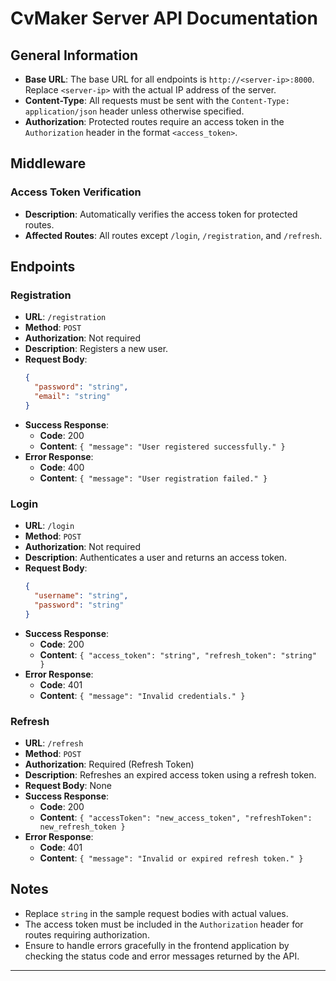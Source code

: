 # CvMaker Server API Documentation

## General Information

- **Base URL**: The base URL for all endpoints is `http://<server-ip>:8000`. Replace `<server-ip>` with the actual IP address of the server.
- **Content-Type**: All requests must be sent with the `Content-Type: application/json` header unless otherwise specified.
- **Authorization**: Protected routes require an access token in the `Authorization` header in the format `<access_token>`.

## Middleware

### Access Token Verification

- **Description**: Automatically verifies the access token for protected routes.
- **Affected Routes**: All routes except `/login`, `/registration`, and `/refresh`.

## Endpoints

### Registration

- **URL**: `/registration`
- **Method**: `POST`
- **Authorization**: Not required
- **Description**: Registers a new user.
- **Request Body**:
  ```json
  {
    "password": "string",
    "email": "string"
  }
  ```
- **Success Response**:
  - **Code**: 200
  - **Content**: `{ "message": "User registered successfully." }`
- **Error Response**:
  - **Code**: 400
  - **Content**: `{ "message": "User registration failed." }`

### Login

- **URL**: `/login`
- **Method**: `POST`
- **Authorization**: Not required
- **Description**: Authenticates a user and returns an access token.
- **Request Body**:
  ```json
  {
    "username": "string",
    "password": "string"
  }
  ```
- **Success Response**:
  - **Code**: 200
  - **Content**: `{ "access_token": "string", "refresh_token": "string" }`
- **Error Response**:
  - **Code**: 401
  - **Content**: `{ "message": "Invalid credentials." }`

### Refresh

- **URL**: `/refresh`
- **Method**: `POST`
- **Authorization**: Required (Refresh Token)
- **Description**: Refreshes an expired access token using a refresh token.
- **Request Body**: None
- **Success Response**:
  - **Code**: 200
  - **Content**: `{ "accessToken": "new_access_token", "refreshToken": new_refresh_token }`
- **Error Response**:
  - **Code**: 401
  - **Content**: `{ "message": "Invalid or expired refresh token." }`

## Notes

- Replace `string` in the sample request bodies with actual values.
- The access token must be included in the `Authorization` header for routes requiring authorization.
- Ensure to handle errors gracefully in the frontend application by checking the status code and error messages returned by the API.

---